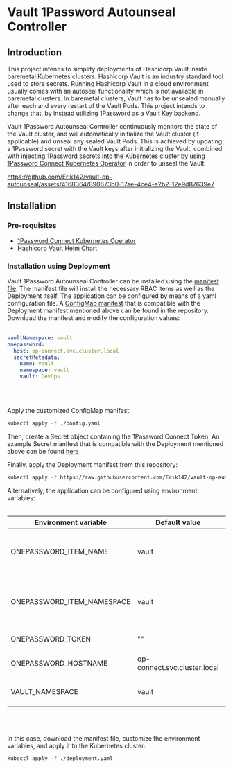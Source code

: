 # Vault 1Password Autounseal Controller
## Introduction

This project intends to simplify deployments of Hashicorp Vault inside baremetal Kubernetes clusters. Hashicorp Vault is an industry standard tool used to store secrets. Running Hashicorp Vault in a cloud environment usually comes with an autoseal functionality which is not available in baremetal clusters. In baremetal clusters, Vault has to be unsealed manually after each and every restart of the Vault Pods. This project intends to change that, by instead utilizing 1Password as a Vault Key backend.

Vault 1Password Autounseal Controller continuously monitors the state of the Vault cluster, and will automatically initialize the Vault cluster (if applicable) and unseal any sealed Vault Pods. This is achieved by updating a 1Password secret with the Vault keys after initializing the Vault, combined with injecting 1Password secrets into the Kubernetes cluster by using [1Password Connect Kubernetes Operator](https://github.com/1Password/onepassword-operator) in order to unseal the Vault.

https://github.com/Erik142/vault-op-autounseal/assets/4168364/890673b0-17ae-4ce4-a2b2-12e9d87639e7

## Installation
### Pre-requisites

- [1Password Connect Kubernetes Operator](https://github.com/1Password/onepassword-operator)
- [Hashicorp Vault Helm Chart](https://github.com/hashicorp/vault-helm)

### Installation using Deployment

Vault 1Password Autounseal Controller can be installed using the [manifest file](examples/deployment.yaml). The manifest file will install the necessary RBAC items as well as the Deployment itself. The application can be configured by means of a yaml configuration file. A [ConfigMap manifest](examples/config.yaml) that is compatible with the Deployment manifest mentioned above can be found in the repository. Download the manifest and modify the configuration values:
<br/>
<br/>

```yaml
vaultNamespace: vault
onepassword:
  host: op-connect.svc.cluster.local
  secretMetadata:
    name: vault
    namespace: vault
    vault: DevOps
```
<br/>
<br/>

Apply the customized ConfigMap manifest:

```sh
kubectl apply -f ./config.yaml
```

Then, create a Secret object containing the 1Password Connect Token. An example Secret manifest that is compatible with the Deployment mentioned above can be found [here](examples/secret.yaml)

Finally, apply the Deployment manifest from this repository:

```sh
kubectl apply -f https://raw.githubusercontent.com/Erik142/vault-op-autounseal/master/examples/deployment.yaml
```

Alternatively, the application can be configured using environment variables:
<br/>
<br/>


| Environment variable | Default value | Description |
| -------------------- | ------------- | ----------- |
| ONEPASSWORD_ITEM_NAME | vault | The name of the OnePasswordItem object which injects the 1Password secret |
| ONEPASSWORD_ITEM_NAMESPACE | vault | The namespace of the OnePasswordItem object which injects the 1Password secret |
| ONEPASSWORD_TOKEN | "" | The 1Password Connect Token |
| ONEPASSWORD_HOSTNAME | op-connect.svc.cluster.local | The hostname of the 1Password Connect server |
| VAULT_NAMESPACE | vault | The namespace of the Vault server StatefulSet |


<br/>
<br/>

In this case, download the manifest file, customize the environment variables, and apply it to the Kubernetes cluster:

```sh
kubectl apply -f ./deployment.yaml
```
